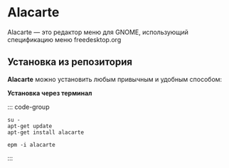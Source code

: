 # Alacarte

Alacarte — это редактор меню для GNOME, использующий спецификацию меню freedesktop.org

## Установка из репозитория

**Alacarte** можно установить любым привычным и удобным способом:

**Установка через терминал**

::: code-group

```shell[apt-get]
su -
apt-get update
apt-get install alacarte
```         
```shell[epm]
epm -i alacarte
```
:::

